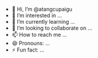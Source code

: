 - 👋 Hi, I’m @atangcupaigu
- 👀 I’m interested in ...
- 🌱 I’m currently learning ...
- 💞️ I’m looking to collaborate on ...
- 📫 How to reach me ...
- 😄 Pronouns: ...
- ⚡ Fun fact: ...

<!---
atangcupaigu/atangcupaigu is a ✨ special ✨ repository because its `README.md` (this file) appears on your GitHub profile.
You can click the Preview link to take a look at your changes.
--->
